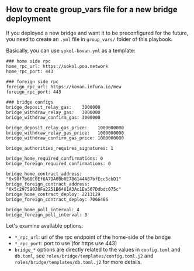 ## How to create group_vars file for a new bridge deployment

If you deployed a new bridge and want it to be preconfigured for the future, you need to create an `.yml` file in `group_vars/` folder of this playbook.

Basically, you can use `sokol-kovan.yml` as a template:
```
### home side rpc
home_rpc_url: https://sokol.poa.network
home_rpc_port: 443

### foreign side rpc
foreign_rpc_url: https://kovan.infura.io/mew
foreign_rpc_port: 443

### bridge configs
bridge_deposit_relay_gas:    3000000
bridge_withdraw_relay_gas:   3000000
bridge_withdraw_confirm_gas: 3000000

bridge_deposit_relay_gas_price:    1000000000
bridge_withdraw_relay_gas_price:   1000000000
bridge_withdraw_confirm_gas_price: 1000000000

bridge_authorities_requires_signatures: 1

bridge_home_required_confirmations: 0
bridge_foreign_required_confirmations: 0

bridge_home_contract_address: "0x98f7b68C0Ef6A7DA0Bb0E786144A87bfEcc5cbD1"
bridge_foreign_contract_address: "0x5c29759020Fa2251B6481A3Ac1Ee507Ddbdc075c"
bridge_home_contract_deploy: 2213129
bridge_foreign_contract_deploy: 7066466

bridge_home_poll_interval: 4
bridge_foreign_poll_interval: 3
```

Let's examine available options:
* `*_rpc_url`: url of the rpc endpoint of the home-side of the bridge
* `*_rpc_port`: port to use (for https use 443)
* `bridge_*` options are directly related to the values in `config.toml` and `db.toml`, see `roles/bridge/templates/config.toml.j2` and `roles/bridge/templates/db.toml.j2` for more details.
